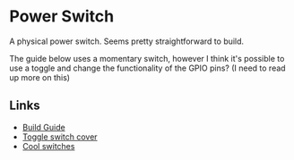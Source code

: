# Power Switch

A physical power switch. Seems pretty straightforward to build.

The guide below uses a momentary switch, however I think it's possible to use a toggle and change
the functionality of the GPIO pins? (I need to read up more on this)

## Links

- [Build Guide](https://howchoo.com/g/mwnlytk3zmm/how-to-add-a-power-button-to-your-raspberry-pi)
- [Toggle switch cover](https://www.taydaelectronics.com/electromechanical/switches-key-pad/toggle-switch/flip-up-aircraft-cover-red-transparent-color.html)
- [Cool switches](https://www.google.com/search?q=metal+momentary+switch+led&tbm=isch&ved=2ahUKEwjkn5uazoDuAhVQwyoKHbCAD0EQ2-cCegQIABAA&oq=metal+momentary+switch+led&gs_lcp=CgNpbWcQA1C7KViiLWCKLmgAcAB4AIAB0wGIAZMDkgEFMC4xLjGYAQCgAQGqAQtnd3Mtd2l6LWltZ8ABAQ&sclient=img&ei=ICryX-QP0IarAbCBvogE&bih=955&biw=1920&client=firefox-b-d&safe=off)
